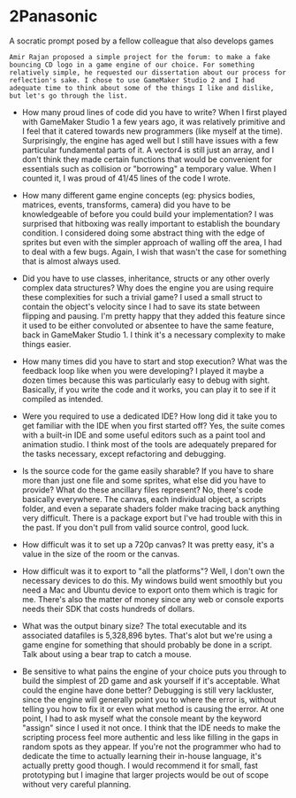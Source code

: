 # 2Panasonic
 A socratic prompt posed by a fellow colleague that also develops games
 
	Amir Rajan proposed a simple project for the forum: to make a fake bouncing CD logo in a game engine of our choice. For something relatively simple, he requested our dissertation about our process for reflection's sake. I chose to use GameMaker Studio 2 and I had adequate time to think about some of the things I like and dislike, but let's go through the list.

- How many proud lines of code did you have to write?
	When I first played with GameMaker Studio 1 a few years ago, it was relatively primitive and I feel that it catered towards new programmers (like myself at the time). Surprisingly, the engine has aged well but I still have issues with a few particular fundamental parts of it. A vector4 is still just an array, and I don't think they made certain functions that would be convenient for essentials such as collision or "borrowing" a temporary value. When I counted it, I was proud of 41/45 lines of the code I wrote.
	
- How many different game engine concepts (eg: physics bodies, matrices, events, transforms, camera) did you have to be knowledgeable of before you could build your implementation?
	I was surprised that hitboxing was really important to establish the boundary condition. I considered doing some abstract thing with the edge of sprites but even with the simpler approach of walling off the area, I had to deal with a few bugs. Again, I wish that wasn't the case for something that is almost always used.
	
- Did you have to use classes, inheritance, structs or any other overly complex data structures? Why does the engine you are using require these complexities for such a trivial game?
	I used a small struct to contain the object's velocity since I had to save its state between flipping and pausing. I'm pretty happy that they added this feature since it used to be either convoluted or absentee to have the same feature, back in GameMaker Studio 1. I think it's a necessary complexity to make things easier.
	
- How many times did you have to start and stop execution? What was the feedback loop like when you were developing?
	I played it maybe a dozen times because this was particularly easy to debug with sight. Basically, if you write the code and it works, you can play it to see if it compiled as intended.
	
- Were you required to use a dedicated IDE? How long did it take you to get familiar with the IDE when you first started off?
	Yes, the suite comes with a built-in IDE and some useful editors such as a paint tool and animation studio. I think most of the tools are adequately prepared for the tasks necessary, except refactoring and debugging.
	
- Is the source code for the game easily sharable? If you have to share more than just one file and some sprites, what else did you have to provide? What do these ancillary files represent?
	No, there's code basically everywhere. The canvas, each individual object, a scripts folder, and even a separate shaders folder make tracing back anything very difficult. There is a package export but I've had trouble with this in the past. If you don't pull from valid source control, good luck.
	
- How difficult was it to set up a 720p canvas?
	It was pretty easy, it's a value in the size of the room or the canvas.
	
- How difficult was it to export to "all the platforms"?
	Well, I don't own the necessary devices to do this. My windows build went smoothly but you need a Mac and Ubuntu device to export onto them which is tragic for me. There's also the matter of money since any web or console exports needs their SDK that costs hundreds of dollars.

- What was the output binary size?
	The total executable and its associated datafiles is 5,328,896 bytes. That's alot but we're using a game engine for something that should probably be done in a script. Talk about using a bear trap to catch a mouse.
	
- Be sensitive to what pains the engine of your choice puts you through to build the simplest of 2D game and ask yourself if it's acceptable. What could the engine have done better?
	Debugging is still very lackluster, since the engine will generally point you to where the error is, without telling you how to fix it or even what method is causing the error. At one point, I had to ask myself what the console meant by the keyword "assign" since I used it not once. I think that the IDE needs to make the scripting process feel more authentic and less like filling in the gaps in random spots as they appear. If you're not the programmer who had to dedicate the time to actually learning their in-house language, it's actually pretty good though. I would recommend it for small, fast prototyping but I imagine that larger projects would be out of scope without very careful planning.
